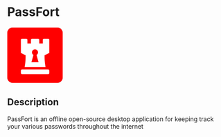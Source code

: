 # PassFort

![logo](/src-tauri/icons/128x128.png)

## Description

PassFort is an offline open-source desktop application for keeping track your various passwords throughout the internet
